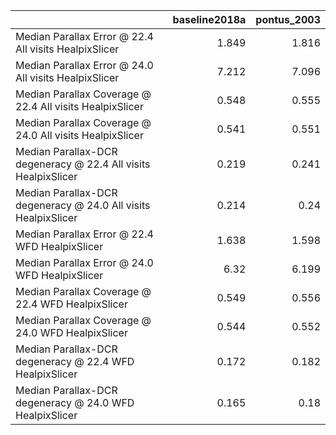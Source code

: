 |                                                                |   baseline2018a |   pontus_2003 |
|:---------------------------------------------------------------|----------------:|--------------:|
| Median Parallax Error @ 22.4 All visits HealpixSlicer          |           1.849 |         1.816 |
| Median Parallax Error @ 24.0 All visits HealpixSlicer          |           7.212 |         7.096 |
| Median Parallax Coverage @ 22.4 All visits HealpixSlicer       |           0.548 |         0.555 |
| Median Parallax Coverage @ 24.0 All visits HealpixSlicer       |           0.541 |         0.551 |
| Median Parallax-DCR degeneracy @ 22.4 All visits HealpixSlicer |           0.219 |         0.241 |
| Median Parallax-DCR degeneracy @ 24.0 All visits HealpixSlicer |           0.214 |         0.24  |
| Median Parallax Error @ 22.4 WFD HealpixSlicer                 |           1.638 |         1.598 |
| Median Parallax Error @ 24.0 WFD HealpixSlicer                 |           6.32  |         6.199 |
| Median Parallax Coverage @ 22.4 WFD HealpixSlicer              |           0.549 |         0.556 |
| Median Parallax Coverage @ 24.0 WFD HealpixSlicer              |           0.544 |         0.552 |
| Median Parallax-DCR degeneracy @ 22.4 WFD HealpixSlicer        |           0.172 |         0.182 |
| Median Parallax-DCR degeneracy @ 24.0 WFD HealpixSlicer        |           0.165 |         0.18  |
